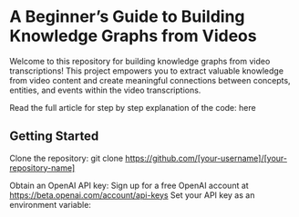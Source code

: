 

# A Beginner’s Guide to Building Knowledge Graphs from Videos

Welcome to this repository for building knowledge graphs from video transcriptions! This project empowers you to extract valuable knowledge from video content and create meaningful connections between concepts, entities, and events within the video transcriptions.

Read the full article for step by step explanation of the code: here

## Getting Started
Clone the repository:
git clone https://github.com/[your-username]/[your-repository-name]

Obtain an OpenAI API key:
Sign up for a free OpenAI account at https://beta.openai.com/account/api-keys
Set your API key as an environment variable:


